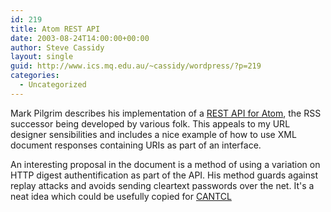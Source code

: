 ```yaml
---
id: 219
title: Atom REST API
date: 2003-08-24T14:00:00+00:00
author: Steve Cassidy
layout: single
guid: http://www.ics.mq.edu.au/~cassidy/wordpress/?p=219
categories:
  - Uncategorized
---
```

Mark Pilgrim describes his implementation of a  [REST API for Atom](http://diveintomark.org/archives/2003/08/18/atom_api_implementation), the RSS successor being developed by various folk. This appeals to my URL designer sensibilities and includes a nice example of how to use XML document responses containing URIs as part of an interface.

An interesting proposal in the document is a method of using a variation on HTTP digest authentification as part of the API. His method guards against replay attacks and avoids sending cleartext passwords over the net. It's a neat idea which could be usefully copied for [CANTCL](http://purl.org/tcl/cantcl/)
